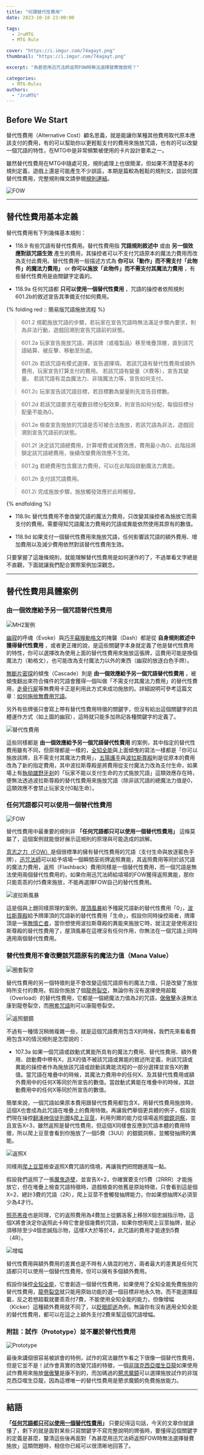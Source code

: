 ```yaml
---
title: "何謂替代性費用"
date: 2023-10-18 23:00:00

tags:
  - JruMTG
  - MTG Rule

cover: "https://i.imgur.com/74agayt.png"
thumbnail: "https://i.imgur.com/74agayt.png"

excerpt: "為甚麼用迅咒法師返照FOW時無法選擇替費施放呢？"

categories:
  - MTG-Rules
authors:
  - "JruMTG"
---
```


## Before We Start

替代性費用（Alternative Cost）顧名思義，就是能讓你某種其他費用取代原本應該支付的費用，有的可以幫助你以更輕鬆支付的費用來施放咒語，也有的可以改變一個咒語的特性，在MTG中是非常頻繁被使用的卡片設計要素之一。

雖然替代性費用在MTG中隨處可見，規則處理上也很簡潔，但如果不清楚基本的規則定義，遊戲上還是可能產生不少誤區，本期是篇較為輕鬆的規則文，談談何謂替代性費用，完整規則條文請參閱[規則連結](https://mtg.fandom.com/wiki/Alternative_cost)。

![FOW](https://i.imgur.com/hCKhuK9.jpg)

---

## 替代性費用基本定義

替代性費用有下列幾條基本規則：

- 118.9
  有些咒語有替代性費用。替代性費用指 **咒語規則敘述中** 或由 **另一個效應對該咒語生效** 產生的費用，其操控者可以不支付咒語原本的魔法力費用而改為支付此費用。替代性費用一般描述方式為 **你可以「動作」而不需支付「此物件」的魔法力費用」** or **你可以施放「此物件」而不需支付其魔法力費用** ，有些替代性費用是由關鍵字定義的。

- 118.9a
  任何咒語都 **只可以使用一個替代性費用** ，咒語的操控者依照規則601.2b的敘述宣告其準備支付如何費用。

{% folding red :: 簡易版咒語施放流程 %}

> 601.2
> 規範施放咒語的步驟，若玩家在宣告咒語時無法滿足步驟內要求，則為非法行動，遊戲回溯到宣告咒語前的狀態。

> 601.2a
> 玩家宣告施放咒語，將該牌（或複製品）移至堆疊頂層，直到該咒語結算、被反擊、移動至別處。
>
> 601.2b
> 若該咒語有模式選擇，宣告選擇項。
> 若該咒語有替代性費用或額外費用，玩家宣告打算支付的費用。
> 若該咒語有變量（X費等），宣告其變量。
> 若該咒語有混血魔法力、非瑞魔法力等，宣告如何支付。

> 601.2c
> 玩家宣告該咒語目標，若目標數為變量則先宣告目標數。

> 601.2d
> 若該咒語要求在複數目標分配效果，則宣告如何分配，每個目標分配量不能為0。

> 601.2e
> 檢查宣告施放的咒語是否可被合法施放，若該咒語為非法，遊戲回溯到宣告咒語前的狀態。

> 601.2f
> 決定該咒語總費用，計算增費或減費效應，費用最小為0，此階段將鎖定該咒語總費用，後續改變費用效應不生效。

> 601.2g
> 若總費用包含魔法力費用，可以在此階段啟動魔法力異能。

> 601.2h
> 支付該咒語費用。

> 601.2i
> 完成施放步驟，施放觸發效應於此時觸發。

{% endfolding %}

- 118.9c
  替代性費用不會改變咒語的魔法力費用，只改變其操控者為施放它而需支付的費用。需要得知咒語魔法力費用的咒語或異能依然使用其原有的數值。

- 118.9d
  如果支付一個替代性費用來施放咒語，任何影響該咒語的額外費用、增加費用以及減少費用依然對該替代性費用生效。

只要掌握了這幾條規則，就能理解替代性費用是如何運作的了，不過單看文字總是不直觀，下面就讓我們配合實際案例加深觀念。

---

## 替代性費用具體案例

### 由一個效應給予另一個咒語替代性費用

![MH2案例](https://i.imgur.com/0eZIugH.jpg)

[幽寂](https://scryfall.com/card/mh2/32/solitude)的呼魂（Evoke）與[巧手竊猴勒格文](https://scryfall.com/card/mh2/138/ragavan-nimble-pilferer)的掩襲（Dash）都是從 **自身規則敘述中獲得替代性費用** ，或者更正確的說，是這些關鍵字本身就定義了他是替代性費用的特性，你可以選擇改為使用上面的替代性費用來施放這張牌，這費用可能是換個魔法力（勒格文），也可能改為支付魔法力以外的東西（幽寂的放逐白色手牌）。

[無斷片密探](https://scryfall.com/card/mh2/292/shardless-agent)的傾曳（Cascade）則是 **由一個效應給予另一個咒語替代性費用** ，被傾曳翻出來符合條件的咒語會獲得一個叫做「不需支付其魔法力費用」的替代性費用，[走骨行屍](https://scryfall.com/card/tsr/121/living-end)等無費用卡正是利用此方式來成功施放的。詳細說明可參考這篇文章：[如何施放無費用咒語](https://guildmagesforum.tw/casting-spell-without-mana-cost/)。

另外有些牌張只會寫上帶有替代性費用特徵的關鍵字，但沒有給出這個關鍵字的具體運作方式（如上圖的幽寂），這時就只能多加熟記各種關鍵字的定義了。

![替代性費用](https://i.imgur.com/QsfWLyA.jpg)

這些同樣都是 **由一個效應給予另一個咒語替代性費用** 的案例，其中指定的替代性費用雖有不同，但原理都是一樣的，[全知全能](https://scryfall.com/card/m19/65/omniscience)與上面傾曳的寫法一樣都是「你可以施放該牌，且不需支付其魔法力費用」，[五陽護手](https://scryfall.com/card/c17/211/fist-of-suns)與[波拉斯尊殿](https://scryfall.com/card/war/79/bolass-citadel)則是從原本的費用改為了新的指定費用，其中波拉斯尊殿是將費用從支付魔法力改為支付生命，如果場上有[執拗雄野牙剎](https://scryfall.com/card/znr/240/yasharn-implacable-earth)的「玩家不能以支付生命的方式施放咒語」這類效應存在時，便無法透過波拉斯尊殿的替代性費用來施放咒語（除非該咒語的總魔法力值是0，這類效應不會禁止玩家支付0點生命）。

### 任何咒語都只可以使用一個替代性費用

![FOW](https://i.imgur.com/hCKhuK9.jpg)

替代性費用中最重要的規則非 **「任何咒語都只可以使用一個替代性費用」** 這條莫屬了，這個案例就能很好展示這規則的原理與可能造成的誤解。

[意志之力（FOW）](https://scryfall.com/card/ema/49/force-of-will)是個很標準的擁有替代性費用的咒語（支付生命與放逐藍色手牌），[迅咒法師](https://scryfall.com/card/uma/71/snapcaster-mage)可以給予墳場一個瞬間巫術牌返照異能，其返照費用等同於該咒語的魔法力費用，返照（Flashback）費用同樣是一個替代性費用，而一個咒語是無法使用兩個替代性費用的，如果你用迅咒法師給墳場的FOW獲得返照異能，那你只能乖乖的付5費來施放，不能再選擇FOW自己的替代性費用。

![波拉斯風暴](https://i.imgur.com/Iu68bSK.jpg)

這是個與上題同樣原理的案例，[屋頂風暴](https://scryfall.com/card/mic/103/rooftop-storm)給予殭屍咒語新的替代性費用「0」，[波拉斯尊殿](https://scryfall.com/card/war/79/bolass-citadel)給予牌庫頂的咒語新的替代性費用「生命」，假設你同時操控兩者，牌庫頂是一張[無情亡者](https://scryfall.com/card/soi/131/relentless-dead)，當你想使用波拉斯尊殿的異能來施放它時，就注定是使用波拉斯尊殿的替代性費用了，屋頂風暴在這裡沒有任何作用，你無法在一個咒語上同時適用兩個替代性費用。

### 替代性費用不會改變該咒語原有的魔法力值（Mana Value）

![圈套裂空](https://i.imgur.com/pxa0o4K.jpg)

替代性費用的另一個特徵則是不會改變這個咒語原有的魔法力值，只是改變了施放時所支付的費用。假設你施放了個[龍卷裂空](https://scryfall.com/card/cmm/84/cyclonic-rift)，無論你有沒有選擇使用超載（Overload）的替代性費用，它都是一個總魔法力值為2的咒語，[倨傲擊](https://scryfall.com/card/khm/54/disdainful-stroke)永遠無法康到龍卷裂空，而[圈套咒語](https://scryfall.com/card/bbd/132/spell-snare)則可以康龍卷裂空。

![返照銀鏡](https://i.imgur.com/pu8lLoT.jpg)

不過有一種情況稍微複雜一些，就是這個咒語費用包含X的時候，我們先來看看費用包含X的情況規則是怎麼說的：

- 107.3a
  如果一個咒語或啟動式異能所具有的魔法力費用、替代性費用、額外費用、啟動費中帶有X，且X的值不被該咒語或異能的敘述所定義，則該咒語或異能的操控者作為施放該咒語或啟動該異能流程的一部分選擇並宣告X的數值。當咒語在堆疊中的時候，其魔法力費用中的任何X、及其替代性費用或額外費用中的任何X等同於所宣告的數值。當啟動式異能在堆疊中的時候，其啟動費用中的任何X等同於所宣告的數值。

簡單來說，一個咒語如果原本費用跟替代性費用都包含X，用替代性費用施放時，這個X也會成為此咒語在堆疊上的費用特徵。再讓我們舉個更具體的例子，假設我們現在操控[翻湧神信徒列爾](https://scryfall.com/card/mid/59/lier-disciple-of-the-drowned)&[爬上豆莖](https://scryfall.com/card/woe/195/up-the-beanstalk)，利用列爾的能力從墳場返照[銀鏡洞察](https://scryfall.com/card/dmu/65/silver-scrutiny)，並且宣告X=3，雖然返照是替代性費用，但這個X同樣會反應到咒語本體的費用特徵，所以爬上豆莖會看到你施放了一個5費（3UU）的銀鏡洞察，並觸發抽牌的異能。

![返照X](https://i.imgur.com/ytm2W5c.jpg)

同樣用[爬上豆莖](https://scryfall.com/card/woe/195/up-the-beanstalk)檢查返照X費咒語的情境，再讓我們把問題進階一點。

假設我們返照了一張[魔鬼造孽](https://scryfall.com/card/c19/138/devils-play)，並宣告X=2，你確實要支付5費（2RRR）才能施放它，但在堆疊上檢查咒語特徵時，遊戲檢查的依舊是原始特徵，只會看到這是個X=2、總計3費的咒語（2R），爬上豆莖不會觸發抽牌能力，你如果想抽牌X必須至少為4才行。

[照亮黑夜](https://scryfall.com/card/mid/146/light-up-the-night)也是同理，它的返照費用為4費加上從鵬洛客上移除X個忠誠指示物，這個X將會決定你返照此卡時它會是個幾費的咒語，如果你想用爬上豆莖抽牌，就必須移除至少4個忠誠指示物，這樣X大於等於4，此咒語的費用才能達到5費（4R）。

![增幅](https://i.imgur.com/OBP3VBO.jpg)

替代性費用與額外費用的差異也是不時有人搞混的地方，兩者最大的差異是任何咒語都只可以使用一個替代性費用，但可以擁有多個額外費用。

假設你操控[全知全能](https://scryfall.com/card/m19/65/omniscience)，它會創造一個替代性費用，如果使用了全知全能免費施放的替代性費用，[龍卷裂空](https://scryfall.com/card/cmm/84/cyclonic-rift)就只能用原始功能的選一個目標非地永久物，而不能選擇超載，反之若想超載就要乖乖付7費，不能使用全知全能的能力，但像增幅（Kicker）這種額外費用就不同了，以[眨眼即逝](https://scryfall.com/card/dom/46/blink-of-an-eye)為例，無論你有沒有適用全知全能的替代性費用，都可以在這之上額外支付2費來幫這個咒語增幅。

### 附註：試作（Prototype）並不屬於替代性費用

![Prototype](https://i.imgur.com/YqZWJTS.jpg)

最後來講個很容易被誤會的特例，試作的寫法雖然乍看之下很像一個替代性費用，但是它並不是！試作會真實的改變咒語的特徵，一個[非瑞克西亞噬生亞龍](https://scryfall.com/card/bro/121/phyrexian-fleshgorger)如果使用試作費用來施放[倨傲擊](https://scryfall.com/card/khm/54/disdainful-stroke)是康不到的，而加碼過的[懇求魔鏡](https://scryfall.com/card/woe/82/beseech-the-mirror)可以選擇施放試作的非瑞克西亞噬生亞龍，因為這裡唯一的替代性費用是懇求魔鏡的免費施放能力。

---

## 結語

**「[任何咒語都只可以使用一個替代性費用](#任何咒語都只可以使用一個替代性費用)」** 只要記得這句話，今天的文章你就讀懂了，剩下的就是面對某些只寫關鍵字不寫完整說明的牌張時，要懂得這個關鍵字的定義是甚麼，釐清這些後再面對「為甚麼用迅咒法師返照FOW時無法選擇替費施放」這類問題時，相信你已經可以很清晰地回答了。
